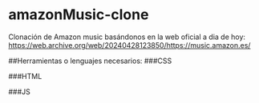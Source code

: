 # amazonMusic-clone
Clonación de Amazon music basándonos en la web oficial a dia de hoy:
https://web.archive.org/web/20240428123850/https://music.amazon.es/

##Herramientas o lenguajes necesarios:
###CSS

###HTML

###JS
